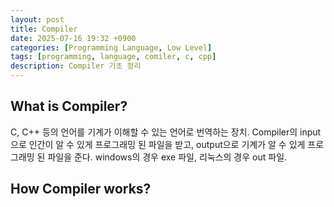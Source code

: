 ```yaml
---
layout: post
title: Compiler
date: 2025-07-16 19:32 +0900
categories: [Programming Language, Low Level]
tags: [programming, language, comiler, c, cpp]
description: Compiler 기초 정리
---
```


## What is Compiler?
C, C++ 등의 언어를 기계가 이해할 수 있는 언어로 번역하는 장치. Compiler의 input으로 인간이 알 수 있게 프로그래밍 된 파일을 받고, output으로 기계가 알 수 있게 프로그래밍 된 파일을 준다. windows의 경우 exe 파일, 리눅스의 경우 out 파일.

## How Compiler works?

